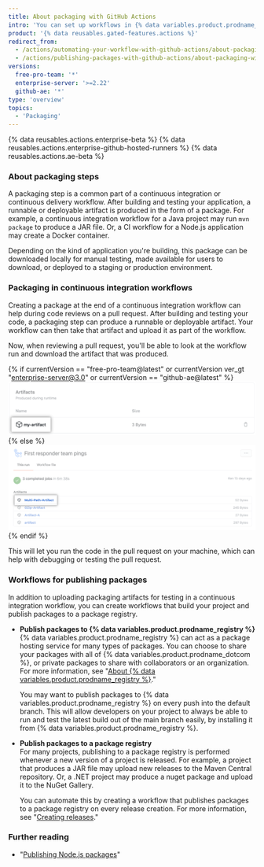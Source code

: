 ```yaml
---
title: About packaging with GitHub Actions
intro: 'You can set up workflows in {% data variables.product.prodname_actions %} to produce packages and upload them to {% data variables.product.prodname_registry %} or another package hosting provider.'
product: '{% data reusables.gated-features.actions %}'
redirect_from:
  - /actions/automating-your-workflow-with-github-actions/about-packaging-with-github-actions
  - /actions/publishing-packages-with-github-actions/about-packaging-with-github-actions
versions:
  free-pro-team: '*'
  enterprise-server: '>=2.22'
  github-ae: '*'
type: 'overview'
topics:
  - 'Packaging'
---
```


{% data reusables.actions.enterprise-beta %}
{% data reusables.actions.enterprise-github-hosted-runners %}
{% data reusables.actions.ae-beta %}

### About packaging steps

A packaging step is a common part of a continuous integration or continuous delivery workflow. After building and testing your application, a runnable or deployable artifact is produced in the form of a package. For example, a continuous integration workflow for a Java project may run `mvn package` to produce a JAR file. Or, a CI workflow for a Node.js application may create a Docker container.

Depending on the kind of application you're building, this package can be downloaded locally for manual testing, made available for users to download, or deployed to a staging or production environment.

### Packaging in continuous integration workflows

Creating a package at the end of a continuous integration workflow can help during code reviews on a pull request. After building and testing your code, a packaging step can produce a runnable or deployable artifact. Your workflow can then take that artifact and upload it as part of the workflow.

Now, when reviewing a pull request, you'll be able to look at the workflow run and download the artifact that was produced.

{% if currentVersion == "free-pro-team@latest" or currentVersion ver_gt "enterprise-server@3.0" or currentVersion == "github-ae@latest" %}
![Download artifact drop-down menu](/assets/images/help/repository/artifact-drop-down-updated.png)
{% else %}
![Download artifact drop-down menu](/assets/images/help/repository/artifact-drop-down.png)
{% endif %}

This will let you run the code in the pull request on your machine, which can help with debugging or testing the pull request.

### Workflows for publishing packages

In addition to uploading packaging artifacts for testing in a continuous integration workflow, you can create workflows that build your project and publish packages to a package registry.

* **Publish packages to {% data variables.product.prodname_registry %}**  
  {% data variables.product.prodname_registry %} can act as a package hosting service for many types of packages. You can choose to share your packages with all of {% data variables.product.prodname_dotcom %}, or private packages to share with collaborators or an organization. For more information, see "[About {% data variables.product.prodname_registry %}](/github/managing-packages-with-github-packages/about-github-packages)."

  You may want to publish packages to {% data variables.product.prodname_registry %} on every push into the default branch. This will allow developers on your project to always be able to run and test the latest build out of the main branch easily, by installing it from {% data variables.product.prodname_registry %}.

* **Publish packages to a package registry**  
  For many projects, publishing to a package registry is performed whenever a new version of a project is released. For example, a project that produces a JAR file may upload new releases to the Maven Central repository. Or, a .NET project may produce a nuget package and upload it to the NuGet Gallery.

  You can automate this by creating a workflow that publishes packages to a package registry on every release creation. For more information, see "[Creating releases](/github/administering-a-repository/creating-releases)."

### Further reading

- "[Publishing Node.js packages](/actions/automating-your-workflow-with-github-actions/publishing-nodejs-packages)"
